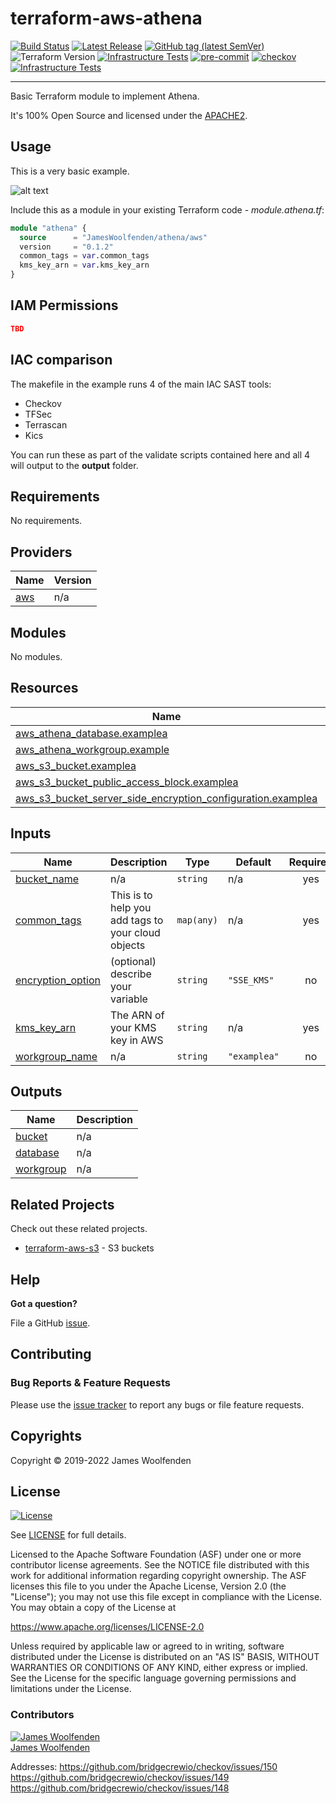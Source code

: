 # terraform-aws-athena

[![Build Status](https://github.com/JamesWoolfenden/terraform-aws-athena/workflows/Verify%20and%20Bump/badge.svg?branch=master)](https://github.com/JamesWoolfenden/terraform-aws-athena)
[![Latest Release](https://img.shields.io/github/release/JamesWoolfenden/terraform-aws-athena.svg)](https://github.com/JamesWoolfenden/terraform-aws-athena/releases/latest)
[![GitHub tag (latest SemVer)](https://img.shields.io/github/tag/JamesWoolfenden/terraform-aws-athena.svg?label=latest)](https://github.com/JamesWoolfenden/terraform-aws-athena/releases/latest)
![Terraform Version](https://img.shields.io/badge/tf-%3E%3D0.14.0-blue.svg)
[![Infrastructure Tests](https://www.bridgecrew.cloud/badges/github/JamesWoolfenden/terraform-aws-athena/cis_aws)](https://www.bridgecrew.cloud/link/badge?vcs=github&fullRepo=JamesWoolfenden%2Fterraform-aws-athena&benchmark=CIS+AWS+V1.2)
[![pre-commit](https://img.shields.io/badge/pre--commit-enabled-brightgreen?logo=pre-commit&logoColor=white)](https://github.com/pre-commit/pre-commit)
[![checkov](https://img.shields.io/badge/checkov-verified-brightgreen)](https://www.checkov.io/)
[![Infrastructure Tests](https://www.bridgecrew.cloud/badges/github/jameswoolfenden/terraform-aws-athena/general)](https://www.bridgecrew.cloud/link/badge?vcs=github&fullRepo=JamesWoolfenden%2Fterraform-aws-athena&benchmark=INFRASTRUCTURE+SECURITY)

---

Basic Terraform module to implement Athena.

It's 100% Open Source and licensed under the [APACHE2](LICENSE).

## Usage

This is a very basic example.

![alt text](./diagram/athena.png)

Include this as a module in your existing Terraform code - _module.athena.tf_:

```terraform
module "athena" {
  source      = "JamesWoolfenden/athena/aws"
  version     = "0.1.2"
  common_tags = var.common_tags
  kms_key_arn = var.kms_key_arn
}
```

## IAM Permissions

```json
TBD
```

## IAC comparison

The makefile in the example runs 4 of the main IAC SAST tools:

- Checkov
- TFSec
- Terrascan
- Kics

You can run these as part of the validate scripts contained here and all 4 will output to the **output** folder.

<!-- BEGINNING OF PRE-COMMIT-TERRAFORM DOCS HOOK -->
## Requirements

No requirements.

## Providers

| Name | Version |
|------|---------|
| <a name="provider_aws"></a> [aws](#provider\_aws) | n/a |

## Modules

No modules.

## Resources

| Name | Type |
|------|------|
| [aws_athena_database.examplea](https://registry.terraform.io/providers/hashicorp/aws/latest/docs/resources/athena_database) | resource |
| [aws_athena_workgroup.example](https://registry.terraform.io/providers/hashicorp/aws/latest/docs/resources/athena_workgroup) | resource |
| [aws_s3_bucket.examplea](https://registry.terraform.io/providers/hashicorp/aws/latest/docs/resources/s3_bucket) | resource |
| [aws_s3_bucket_public_access_block.examplea](https://registry.terraform.io/providers/hashicorp/aws/latest/docs/resources/s3_bucket_public_access_block) | resource |
| [aws_s3_bucket_server_side_encryption_configuration.examplea](https://registry.terraform.io/providers/hashicorp/aws/latest/docs/resources/s3_bucket_server_side_encryption_configuration) | resource |

## Inputs

| Name | Description | Type | Default | Required |
|------|-------------|------|---------|:--------:|
| <a name="input_bucket_name"></a> [bucket\_name](#input\_bucket\_name) | n/a | `string` | n/a | yes |
| <a name="input_common_tags"></a> [common\_tags](#input\_common\_tags) | This is to help you add tags to your cloud objects | `map(any)` | n/a | yes |
| <a name="input_encryption_option"></a> [encryption\_option](#input\_encryption\_option) | (optional) describe your variable | `string` | `"SSE_KMS"` | no |
| <a name="input_kms_key_arn"></a> [kms\_key\_arn](#input\_kms\_key\_arn) | The ARN of your KMS key in AWS | `string` | n/a | yes |
| <a name="input_workgroup_name"></a> [workgroup\_name](#input\_workgroup\_name) | n/a | `string` | `"examplea"` | no |

## Outputs

| Name | Description |
|------|-------------|
| <a name="output_bucket"></a> [bucket](#output\_bucket) | n/a |
| <a name="output_database"></a> [database](#output\_database) | n/a |
| <a name="output_workgroup"></a> [workgroup](#output\_workgroup) | n/a |
<!-- END OF PRE-COMMIT-TERRAFORM DOCS HOOK -->

## Related Projects

Check out these related projects.

- [terraform-aws-s3](https://github.com/jameswoolfenden/terraform-aws-s3) - S3 buckets

## Help

**Got a question?**

File a GitHub [issue](https://github.com/JamesWoolfenden/terraform-aws-athena/issues).

## Contributing

### Bug Reports & Feature Requests

Please use the [issue tracker](https://github.com/JamesWoolfenden/terraform-aws-athena/issues) to report any bugs or file feature requests.

## Copyrights

Copyright © 2019-2022 James Woolfenden

## License

[![License](https://img.shields.io/badge/License-Apache%202.0-blue.svg)](https://opensource.org/licenses/Apache-2.0)

See [LICENSE](LICENSE) for full details.

Licensed to the Apache Software Foundation (ASF) under one
or more contributor license agreements. See the NOTICE file
distributed with this work for additional information
regarding copyright ownership. The ASF licenses this file
to you under the Apache License, Version 2.0 (the
"License"); you may not use this file except in compliance
with the License. You may obtain a copy of the License at

<https://www.apache.org/licenses/LICENSE-2.0>

Unless required by applicable law or agreed to in writing,
software distributed under the License is distributed on an
"AS IS" BASIS, WITHOUT WARRANTIES OR CONDITIONS OF ANY
KIND, either express or implied. See the License for the
specific language governing permissions and limitations
under the License.

### Contributors

[![James Woolfenden][jameswoolfenden_avatar]][jameswoolfenden_homepage]<br/>[James Woolfenden][jameswoolfenden_homepage]

[jameswoolfenden_homepage]: https://github.com/jameswoolfenden
[jameswoolfenden_avatar]: https://github.com/jameswoolfenden.png?size=150
[github]: https://github.com/jameswoolfenden
[linkedin]: https://www.linkedin.com/in/jameswoolfenden/
[twitter]: https://twitter.com/JimWoolfenden
[share_twitter]: https://twitter.com/intent/tweet/?text=terraform-aws-athena&url=https://github.com/JamesWoolfenden/terraform-aws-athena
[share_linkedin]: https://www.linkedin.com/shareArticle?mini=true&title=terraform-aws-athena&url=https://github.com/JamesWoolfenden/terraform-aws-athena
[share_reddit]: https://reddit.com/submit/?url=https://github.com/JamesWoolfenden/terraform-aws-athena
[share_facebook]: https://facebook.com/sharer/sharer.php?u=https://github.com/JamesWoolfenden/terraform-aws-athena
[share_email]: mailto:?subject=terraform-aws-athena&body=https://github.com/JamesWoolfenden/terraform-aws-athena

Addresses:
<https://github.com/bridgecrewio/checkov/issues/150>
<https://github.com/bridgecrewio/checkov/issues/149>
<https://github.com/bridgecrewio/checkov/issues/148>

